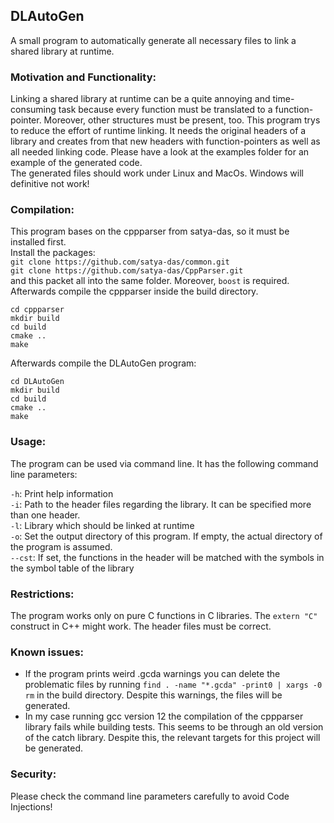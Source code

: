 ## DLAutoGen

A small program to automatically generate all necessary files to link a shared library at runtime.

### Motivation and Functionality:
Linking a shared library at runtime can be a quite annoying and time-consuming task because every
function must be translated to a function-pointer. Moreover, other structures must be present, too. 
This program trys to reduce the effort of runtime linking. It needs the original headers of a library
and creates from that new headers with function-pointers as well as all needed linking code. Please have a look
at the examples folder for an example of the generated code. \
The generated files should work under Linux and MacOs. 
Windows will definitive not work!

### Compilation:
This program bases on the cppparser from satya-das, so it must be installed first.
\
Install the packages: \
`git clone https://github.com/satya-das/common.git` \
`git clone https://github.com/satya-das/CppParser.git` \
and this packet all into the same folder.
Moreover, `boost` is required. \
Afterwards compile the cppparser inside the build directory. 
```
cd cppparser
mkdir build
cd build
cmake ..
make
```
Afterwards compile the DLAutoGen program: 
```
cd DLAutoGen
mkdir build
cd build
cmake ..
make
```

### Usage:
The program can be used via command line. It has the following command line parameters:

`-h`: Print help information \
`-i`: Path to the header files regarding the library. It can be specified more than one header. \
`-l`: Library which should be linked at runtime \
`-o`: Set the output directory of this program. If empty, the actual directory of the program is assumed. \
`--cst`: If set, the functions in the header will be matched with the symbols in the symbol table of the library

### Restrictions:
The program works only on pure C functions in C libraries. The `extern "C"` construct in C++ might work. The header files must be correct.

### Known issues:
- If the program prints weird .gcda warnings you can delete the problematic files by running `find . -name "*.gcda" -print0 | xargs -0 rm`
in the build directory. Despite this warnings, the files will be generated.
- In my case running gcc version 12 the compilation of the cppparser library fails while building tests. This seems to be through an old
version of the catch library. Despite this, the relevant targets for this project will be generated.

### Security:
Please check the command line parameters carefully to avoid Code Injections!



